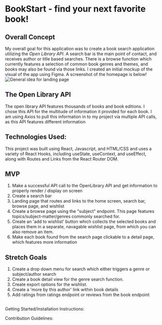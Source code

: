 # BookStart - find your next favorite book!
## Overall Concept
My overall goal for this application was to create a book search application utilizing the *Open Library API*. A search bar is the main point of contact, and receives author or title based searches. There is a browse function which currently features a selection of common book genres and themes, and books may also be found via those links. 
I created an initial mockup of the visual of the app using Figma. 
A screenshot of the homepage is below!
![General idea for landing page](https://file%2B.vscode-resource.vscode-cdn.net/Users/yaelkaufman/Downloads/IMG_5BFA53FCDC1F-1.jpeg?version%3D1677507243082)

## The Open Library API
The open library API features thousands of books and book editions. I chose this API for the multitude of information it provided for each book. I am using Axios to pull this information in to my project via multiple API calls, as this API features different information 

## Technologies Used:
This project was built using React, Javascript, and HTML/CSS and uses a variety of React Hooks, including useState, useContext, and useEffect, along with Routes and Links from the React Router DOM.

## MVP
1. Make a successful API call to the OpenLibrary API and get information to properly render / display on screen
2. Create a search bar
3. Landing page that routes and links to the home screen, search bar, browse page, and wishlist
4. Create a browse page using the "subject" endpoint. This page features topics/subject-matter/genres commonly searched for. 
5. Create an 'add to wishlist' button which collects the selected books and places them in a separate, navagable wishlist page, from which you can also remove an item.
6. Make each book found from the search page clickable to a detail page, which features more information

## Stretch Goals
1. Create a drop down menu for search which either triggers a genre or subject/author search
2. Create a book detail view for the genre search function.
3. Create export options for the wishlist.
4. Create a 'more by this author' link within book details
5. Add ratings from ratings endpoint or reviews from the book endpoint

##
Getting Started/Installation Instructions: 

Contribution Guidelines: 